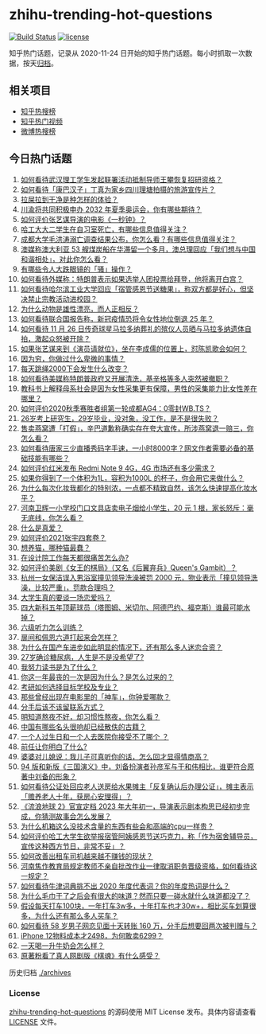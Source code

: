 # zhihu-trending-hot-questions

[![Build Status](https://github.com/justjavac/zhihu-trending-hot-questions/workflows/ci/badge.svg?branch=master)](https://github.com/justjavac/zhihu-trending-hot-questions/actions)
[![license](https://img.shields.io/github/license/justjavac/zhihu-trending-hot-questions)](https://github.com/justjavac/zhihu-trending-hot-questions/blob/master/LICENSE)

知乎热门话题，记录从 2020-11-24 日开始的知乎热门话题。每小时抓取一次数据，按天[归档](./archives)。

## 相关项目

- [知乎热搜榜](https://github.com/justjavac/zhihu-trending-top-search)
- [知乎热门视频](https://github.com/justjavac/zhihu-trending-hot-video)
- [微博热搜榜](https://github.com/justjavac/weibo-trending-hot-search)

## 今日热门话题

<!-- BEGIN -->
<!-- 最后更新时间 Sat Nov 28 2020 04:01:19 GMT+0800 (CST) -->
1. [如何看待武汉理工学生发起联署活动抵制导师王攀恢复招研资格？](https://www.zhihu.com/question/432207501)
1. [如何看待「康巴汉子」丁真为家乡四川理塘拍摄的旅游宣传片？](https://www.zhihu.com/question/432035858)
1. [拉屎拉到干净是种怎样的体验？](https://www.zhihu.com/question/59725811)
1. [川渝将共同积极申办 2032 年夏季奥运会，你有哪些期待？](https://www.zhihu.com/question/432245034)
1. [如何评价张艺谋导演的电影《一秒钟》？](https://www.zhihu.com/question/284643087)
1. [哈工大大二学生在自习室死亡，有哪些信息值得关注？](https://www.zhihu.com/question/431952602)
1. [成都大学毛洪涛溺亡调查结果公布，你怎么看？有哪些信息值得关注？](https://www.zhihu.com/question/432244987)
1. [澳媒称澳大利亚 53 艘煤炭船在华滞留一个多月，澳总理回应「我们想与中国和谐相处」，对此你怎么看？](https://www.zhihu.com/question/432238606)
1. [有哪些令人大跌眼镜的「骚」操作？](https://www.zhihu.com/question/431045341)
1. [如何看待外媒称：特朗普表示如果选举人团投票给拜登，他将离开白宫？](https://www.zhihu.com/question/432193913)
1. [如何看待哈尔滨工业大学回应「宿管感恩节送糖果」，称双方都是好心，但坚决禁止宗教活动进校园？](https://www.zhihu.com/question/432196540)
1. [为什么动物是雄性漂亮，而人正相反？](https://www.zhihu.com/question/431261008)
1. [如何看待联合国报告称，新冠疫情恐将令女性地位倒退 25 年？](https://www.zhihu.com/question/432196776)
1. [如何看待 11 月 26 日传奇球星马拉多纳葬礼的殡仪人员晒与马拉多纳遗体自拍，激起众怒被开除？](https://www.zhihu.com/question/432200786)
1. [如果张艺谋来到《演员请就位》，坐在李成儒的位置上，怼陈凯歌会如何？](https://www.zhihu.com/question/427904800)
1. [因为穷，你做过什么卑微的事情？](https://www.zhihu.com/question/421158576)
1. [每天跳绳2000下会发生什么改变？](https://www.zhihu.com/question/295812047)
1. [如何看待美媒称特朗普政府又开展清洗，基辛格等多人突然被撤职？](https://www.zhihu.com/question/432202806)
1. [教科书上解释母系社会是因为女性采集更有保障，男性的采集能力比女性差在哪里？](https://www.zhihu.com/question/431627014)
1. [如何评价2020秋季赛胜者组第一轮成都AG4：0零封WB.TS？](https://www.zhihu.com/question/432301070)
1. [26岁考上研究生，29岁毕业，没对象，没工作，是不是很失败？](https://www.zhihu.com/question/28369809)
1. [售卖燕窝遭「打假」，辛巴道歉称确实存在夸大宣传，所涉燕窝退一赔三，你怎么看？](https://www.zhihu.com/question/432287360)
1. [如何看待唐家三少直播秀码字手速，一小时8000字？网文作者需要必备的基础技能有哪些？](https://www.zhihu.com/question/432302960)
1. [如何评价红米发布 Redmi Note 9 4G，4G 市场还有多少需求？](https://www.zhihu.com/question/432160410)
1. [如果你得到了一个体积为1L，容积为1000L 的杯子，你会用它来做什么？](https://www.zhihu.com/question/431185261)
1. [为什么每次化妆我都化的特别浓，一点都不精致自然，该怎么快速提高化妆水平？](https://www.zhihu.com/question/428019867)
1. [河南卫辉一小学校门口文具店卖电子烟给小学生，20 元 1 根，家长怒斥：毫无底线，你怎么看？](https://www.zhihu.com/question/432069100)
1. [什么是真爱？](https://www.zhihu.com/question/20106521)
1. [如何评价2021张宇四套卷？](https://www.zhihu.com/question/431587375)
1. [想养猫，哪种猫最蠢？](https://www.zhihu.com/question/424906246)
1. [在设计院工作每天都很痛苦怎么办?](https://www.zhihu.com/question/429167206)
1. [如何评价美剧《女王的棋局》（又名《后翼弃兵》Queen's Gambit）？](https://www.zhihu.com/question/425416775)
1. [杭州一女保洁误入男浴室撞见领导洗澡被罚 2000 元，物业表示「撞见领导洗澡，比较严重」，罚款合理吗？](https://www.zhihu.com/question/432092160)
1. [大学生真的要谈一场恋爱吗？](https://www.zhihu.com/question/427969824)
1. [四大新科五年顶薪球员（塔图姆、米切尔、阿德巴约、福克斯）谁最可能水掉？](https://www.zhihu.com/question/432125653)
1. [六级听力怎么训练？](https://www.zhihu.com/question/29649329)
1. [扉间和佩恩六道打起来会怎样？](https://www.zhihu.com/question/430221530)
1. [为什么在国产车进步如此明显的情况下，还有那么多人迷恋合资？](https://www.zhihu.com/question/359491361)
1. [27岁确诊糖尿病，人生是不是没希望了?](https://www.zhihu.com/question/426991242)
1. [我努力读书是为了什么？](https://www.zhihu.com/question/430328933)
1. [你这一年最丧的一次是因为什么？是怎么过来的？](https://www.zhihu.com/question/431950922)
1. [考研如何选择目标学校及专业？](https://www.zhihu.com/question/31000102)
1. [那些曾经出现在电影里的「神车」，你钟爱哪款？](https://www.zhihu.com/question/432247074)
1. [分手后该不该留联系方式？](https://www.zhihu.com/question/430885996)
1. [明知道熬夜不好，却习惯性熬夜，你怎么看？](https://www.zhihu.com/question/65902794)
1. [中国有哪些名头很响却已经散佚的古籍？](https://www.zhihu.com/question/26049905)
1. [一个人过生日和一个人去医院你接受不了哪个 ？](https://www.zhihu.com/question/422932336)
1. [前任让你明白了什么?](https://www.zhihu.com/question/404611519)
1. [婆婆对儿媳说：我儿子可真听你的话，怎么回才显得情商高？](https://www.zhihu.com/question/431787513)
1. [94 版和新版《三国演义》中，刘备扮演者孙彦军与于和伟相比，谁更符合原著中刘备的形象？](https://www.zhihu.com/question/30186921)
1. [如何看待公证处回应老人送房给水果摊主「反复确认后办理公证」，摊主表示「赡养老人十年，获房心安理得」？](https://www.zhihu.com/question/432060850)
1. [《流浪地球 2》官宣定档 2023 年大年初一，导演表示剧本构思已经初步完成，你猜测故事会怎么发展？](https://www.zhihu.com/question/432161529)
1. [为什么机箱这么没技术含量的东西有些会和高端的cpu一样贵？](https://www.zhihu.com/question/59240026)
1. [如何评价哈工大学生欲举报宿管阿姨感恩节送巧克力，称「作为宿舍辅导员，宣传这种西方节日，非常不妥」？](https://www.zhihu.com/question/432119474)
1. [如何改善出租车司机越来越不赚钱的现状？](https://www.zhihu.com/question/432136728)
1. [河南焦作教育局规定教师不亲自批改作业一律取消职务晋级资格，如何看待这一规定？](https://www.zhihu.com/question/432048707)
1. [如何看待牛津词典挑不出 2020 年度代表词？你的年度热词是什么？](https://www.zhihu.com/question/431927461)
1. [为什么毛巾干了之后会有很大的味道？然而只要一碰水就什么味道都没了？](https://www.zhihu.com/question/46804000)
1. [假设每天打车100块，一年打车3w多，十年打车也才30w+，相比买车划算很多，为什么还有那么多人买车？](https://www.zhihu.com/question/407652302)
1. [如何看待 58 岁男子网恋见面十天转账 160 万，分手后想要回两次被判赠与？](https://www.zhihu.com/question/432200591)
1. [iPhone 12物料成本才2498，为何敢卖6299？](https://www.zhihu.com/question/431958623)
1. [一天喝一升牛奶会怎么样？](https://www.zhihu.com/question/21819343)
1. [原著粉看了真人网剧版《棋魂》有什么感受？](https://www.zhihu.com/question/427629264)
<!-- END -->

历史归档 [./archives](./archives)

### License

[zhihu-trending-hot-questions](https://github.com/justjavac/zhihu-trending-hot-questions) 的源码使用 MIT License 发布。具体内容请查看 [LICENSE](./LICENSE) 文件。
